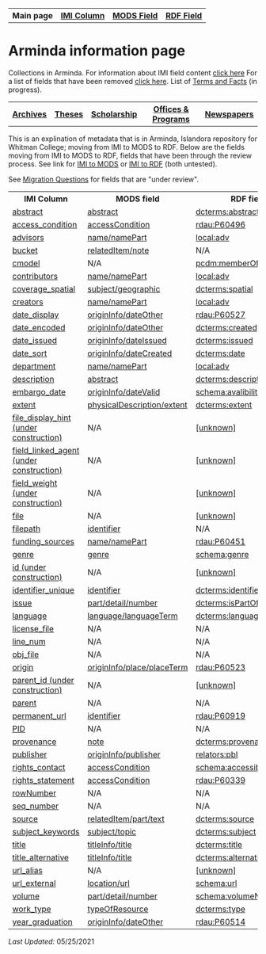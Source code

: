 <!DOCTYPE html>
<html>
<head>

</head>
<body>

<table style="width:100%">
  <tr>
    <th>Main page</th>
	<th><a href="IMI.md">IMI Column</a></th>
    <th><a href="MODS.md">MODS Field</a></th>
    <th><a href="RDF.md">RDF Field</a></th>
  </tr>
<table>

 <h1>Arminda information page</h1> 
  
<p>Collections in Arminda. For information about IMI field content <a href="imi.field.content.md">click here</a> For a list of fields that have been removed <a href="fields.removed.md">click here</a>. List of <a href="Islandora.8.terms.md">Terms and Facts</a> (in progress).</p>
   <tr>
    <th><a href="Archives.md">Archives</a></th>
	<th><a href="Theses.md">Theses</a></th>
    <th><a href="scholarship.md">Scholarship</a></th>
    <th><a href="Offices&Programs.md">Offices & Programs</a></th>
	<th><a href="Newspapers.md">Newspapers</a></th>
  </tr>
 </table>
  
</table>
<p>This is an explination of metadata that is in Arminda, Islandora repository for Whitman College; moving from IMI to MODS to RDF. Below are the fields moving from IMI to MODS to RDF, fields that have been through the review process. See link for  <a href="IMItoMODS.md">IMI to MODS</a> or <a href="IMItoRDF.md">IMI to RDF</a> (both untested).</p> 
<p>See <a href="migration questions.md">Migration Questions</a> for fields that are "under review".</p>
<table>
  <tr>
    <th>IMI Column</th>
    <th>MODS field</th>
    <th>RDF field</th>
  </tr>
  <tr>
    <td><a href="abstract.md" class ="magic-button" title="ARMINDA Use: A summary of the resource, primarily used with scholarship objects">abstract</a></td>
    <td><a href="mods.abstract.md" class ="magic-button" title="Definition: A summary of the content of the resource" >abstract</a></td>
    <td><a href="rdf.abstract.md" class ="magic-button" title="Definition: A summary of the resource">dcterms:abstract </a></td>
  </tr>
   <tr>
    <td><a href="access_condition.md" class ="magic-button" title="ARMINDA Use: Field that indicates item may be accessed by only current Whitman affiliates (netID holders)" >access_condition</a></td>
    <td><a href="mods.access_condition.md" class ="magic-button" title="Definition: Information about restrictions imposed on access to a resource.">accessCondition</a></td>
    <td><a href="rdf.rdau.p60496.md" class ="magic-button" title="Definition: Relates a resource to limitations placed on access to a resource">rdau:P60496</a></td>
  </tr>
   <tr>
    <td><a href="advisor.md" class ="magic-button" title="ARMINDA Use: A person under whose supervision a student develops and/or presents an academic paper or project, including theses and capstone projects.">advisors</a></td>
    <td><a href="mods.name.md" class ="magic-button" title="Definition: The name of a person, organization, or event (conference, meeting, etc.) associated in some way with the resource ">name/namePart</a></td>
    <td><a href="rdf.field_linked_agent.md" class ="magic-button" title="Definition: Generic Advisor term.">local:adv</a></td>
  </tr>
  <tr>
    <td><a href="imi.bucket.md" class ="magic-button" title="ARMINDA Use: BePress inherited field which indicated the collection --bucket-- an item is associated with">bucket</a></td>
    <td><a href="mods.relateditem_note.md" class ="magic-button" title="Definition: Information that identifies other resources related to the one being described">relatedItem/note</a></td>
    <td>N/A</td>
  </tr>
  <tr>
    <td><a href="cmodel.md" class ="magic-button" title="Tells what content model the file is -- audio, image.etc;  tells what type of file for Islandora to expect. ">cmodel</a></td>
    <td>N/A</td>
    <td><a href="rdf.pcdm_memberOf.md" class ="magic-button" title="Definition: Links from an Object or Collection to a containing Object or Collection.">pcdm:memberOf</a></td>
  </tr>
  <tr>
    <td><a href="contributors.md" class ="magic-button" title="identifies the entity or entities that made contributions to the creation of the resource but whose contributions are secondary to any person or organization specified in the creator(s) field. ">contributors</a></td>
    <td><a href="mods.name.md" class ="magic-button" title="Definition: The name of a person, organization, or event (conference, meeting, etc.) associated in some way with the resource">name/namePart</a></td>
    <td><a href="rdf.field_linked_agent.md" class ="magic-button" title="identifies the entity or entities that made contributions to the creation of the resource but whose contributions are secondary to any person or organization specified in the creator(s) field. ">local:adv</a></td>
  </tr>
  <tr>
    <td><a href="coverage_spatial.md" class ="magic-button" title="ARMINDA Use: Geographic subject headings">coverage_spatial</a></td>
    <td><a href="mods.subject_geographic.md" class ="magic-button" title="Definition: A term or phrase representing the primary topic(s) on which a work is focused">subject/geographic</a></td>
    <td><a href="rdf.dcterms_spatial.md" class ="magic-button" title="Definition: Spatial characteristics of the resource.">dcterms:spatial</a></td>
  </tr>
   <tr>
    <td><a href="creators.md" class ="magic-button" title="ARMINDA Use: identifies the entity/entities primarily responsible for making the resource">creators</a></td>
    <td><a href="mods.name.md" class ="magic-button" title="Definition: The name of a person, organization, or event (conference, meeting, etc.) associated in some way with the resource">name/namePart</a></td>
    <td><a href="rdf.field_linked_agent.md" class ="magic-button" title="Definition: identifies the entity/entities primarily responsible for making the resource ">local:adv</a></td>
  </tr>
    <tr>
		<td><a href="date.display.md" class ="magic-button" title="ARMINDA Use: Date of creation or publication of original object in human readable format for public viewing">date_display</a></td>
		<td><a href="mods.originInfo_dateOther.md" class ="magic-button" title="Definition: Information about the origin of the resource, including place of origin or publication, publisher/originator, and dates associated with the resource.">originInfo/dateOther</a></td>
		<td><a href="rdf.rdau.p60527.md" class ="magic-button" title="Definition: Relates a resource to a timespan that is the earliest associated with a resource">rdau:P60527</a></td>
  </tr>
   <tr>
    <td><a href="date.encoded.md" class ="magic-button" title="ARMINDA Use: Encoded date of creation or publication of the original object with qualifiers and date ranges when applicable">date_encoded</a></td>
		<td><a href="mods.originInfo_dateOther.md" class ="magic-button" title="Definition: Information about the origin of the resource, including place of origin or publication, publisher/originator, and dates associated with the resource.">originInfo/dateOther</a></td>
    <td><a href="rdf.dcterms.created.md" class ="magic-button" title="Definition: Date of creation of the resource. ">dcterms:created</a></td>
  </tr>  
   <tr>
		<td><a href="date_issued.md" class ="magic-button" title="ARMINDA Use: Issue date of the newspaper">date_issued</a></td>
		<td><a href="mods.originInfo_dateIssued.md" class ="magic-button" title="Definition: Information about the origin of the resource, including place of origin or publication, publisher/originator, and dates associated with the resource.">originInfo/dateIssued</a></td>
		<td><a href="rdf.dcterms.issued.md" class ="magic-button" title="Definition: Date of formal issuance of the resource.">dcterms:issued</a></td>
  </tr>
  <tr>
    <td><a href="date.sort.md" class ="magic-button" title="ARMINDA Use: Encoded date of creation or publication of the original object that strips out qualifiers and date ranges to allow us to sort on date in ARMINDA">date_sort</a></td>
    <td><a href="mods.originInfo.dateCreated.md" class ="magic-button" title="Definition: Information about the origin of the resource, including place of origin or publication, publisher/originator, and dates associated with the resource.">originInfo/dateCreated</a></td>
    <td><a href="rdf.dcterms.date.md" class ="magic-button" title="Definition: A point or period of time associated with an event in the lifecycle of the resource.">dcterms:date</a></td>
  </tr>
  <tr>
    <td><a href="department.md" class ="magic-button" title="ARMINDA Use: College division in which the item is categorized">department</a></td>
    <td><a href="mods.name.md" class ="magic-button" title="Definition: The name of a person, organization, or event (conference, meeting, etc.) associated in some way with the resource">name/namePart</a></td>
    <td><a href="rdf.field_linked_agent.md" class ="magic-button" title="Definition: College division in which the item is categorized">local:adv</a></td>
  </tr>
  <tr>
    <td><a href="description.md" class ="magic-button" title="Definition: An account of the resource, primarily used for archival objects">description</a></td>
    <td><a href="mods.abstract.md" class ="magic-button" title="Definition: A summary of the content of the resource">abstract</a></td>
    <td><a href="RDF.description.md" class ="magic-button" title="An account of the resource.">dcterms:description</a></td>
  </tr>
  <tr>
    <td><a href="embargo_date.md" class ="magic-button" title="ARMINDA Use:Date when item is released for public viewing.">embargo_date</a></td>
    <td><a href="mods.originInfo_dateValid.md" class ="magic-button" title="Information about the origin of the resource, including place of origin or publication, publisher/originator, and dates associated with the resource. ">originInfo/dateValid</a></td>
    <td><a href="rdf.schema.availabilityStarts.md" class ="magic-button" title="Definition: The beginning of the availability of the product or service included in the offer.">schema:avalibilityStarts</a></td>
  </tr>
  <tr>
    <td><a href="extent.md" class ="magic-button" title="ARMINDA Use:Statement of the physical size or duration of the object, such as dimensions, number of items, pages, or running time.">extent</a></td>
    <td><a href="mods.physicalDescription.md" class ="magic-button" title="Definition: Describes the physical characteristics of the resource.">physicalDescription/extent</a></td>
    <td><a href="rdf.dcterms.extent.md" class ="magic-button" title="Definition: The size or duration of the resource.">dcterms:extent</a></td>
  </tr>
  <tr>
	<td><a href="" class ="magic-button" title="[definition]">file_display_hint (under construction)</a></td>
	<td>N/A</td>
	<td><a href="" class ="magic-button" title="[definition]">[unknown]</a></td>
  </tr>
  <tr>
    <td><a href="field_linked_agent.md" class ="magic-button" title="[definition]">field_linked_agent (under construction)</a></td>
    <td>N/A</td>
    <td><a href="a href="rdf.field_linked_agent.md" class ="magic-button" title="[definition]">[unknown]</a></td>
  </tr>
  <tr>
	<td><a href="" class ="magic-button" title="[definition]">field_weight (under construction)</a></td>
	<td>N/A</td>
	<td><a href="" class ="magic-button" title="[definition]">[unknown]</a></td>
  </tr>
  <tr>
	<td><a href="" class ="magic-button" title="[definition]">file </a></td>
	<td>N/A</td>
	<td><a href="" class ="magic-button" title="[definition]">[unknown]</a></td>
  </tr>
    <tr>
    <td><a href="filepath.md" class ="magic-button" title="ARMINDA Use: Used in ARMIDNA as the filename of object; often times includes in ingest path for field - filename is in path  -- a place holder field that keeps track of where items are, and helps us distinguish between individual objects along with unique_identifier)">filepath</a></td>
    <td><a href="identifier.md" class ="magic-button" title="Definition: Contains a unique standard number or code that distinctively identifies a resource. ">identifier</a></td>
    <td>N/A</td>
  </tr>
    <tr>
    <td><a href="funding_sources.md" class ="magic-button" title="ARMINDA Use:Indicates institution or program that helped to fund research project">funding_sources</a></td>
    <td><a href="mods.name.md" class ="magic-button" title="Definition: The name of a person, organization, or event (conference, meeting, etc.) associated in some way with the resource">name/namePart</a></td>
    <td><a href="rdf.rdau.p60451.md" class ="magic-button" title="Definition: Relates a resource to an agent who sponsors some aspect of a resource.">rdau:P60451</a></td>
  </tr>
  <tr>
    <td><a href="genre.md" class ="magic-button" title="ARMINDA Use: A more detailed sub-type refining the broader Work Type element; provides a specific characterization of the nature or style of the original content source">genre</a></td>
    <td><a href="mods.genre.md" class ="magic-button" title="Definition: A term or terms that designate a category characterizing a particular style, form, or content, such as artistic, musical, literary composition, etc.">genre</a></td>
    <td><a href="rdf.schema.genre.md" class ="magic-button" title="Definition: Genre of the creative work, broadcast channel or group.">schema:genre</a></td>
  </tr>
  <tr>
	<td><a href="" class ="magic-button" title="[definition]">id (under construction)</a></td>
	<td>N/A</td>
	<td><a href="" class ="magic-button" title="[definition]">[unknown]</a></td>
  </tr>
     <tr>
    <td><a href="identifier.unique.md" class ="magic-button" title="ARMINDA Use: Character string or number that clearly and uniquely identifies a digital object or resource. This field ensures that individual digital objects can be accessed, managed, stored, recalled, and used reliably.">identifier_unique</a></td>
    <td><a href="mods.identifier.md" class ="magic-button" title="Definition: Contains a unique standard number or code that distinctively identifies a resource.">identifier</a></td>
    <td><a href="rdf.dcterms.identifier.md" class ="magic-button" title="Definition: An unambiguous reference to the resource within a given context.">dcterms:identifier</a></td>
  </tr>
  <tr>
    <td><a href="issue_num.md" class ="magic-button" title="ARMINDA Use: Indicate issue number sequential order of volume">issue</a></td>
    <td><a href="mods.part-detail-number.md" class ="magic-button" title="Definition: Numbering and type of designation of the part in relation to the host/parent">part/detail/number</a></td>
    <td><a href="rdf.dcterms.isPartOf.md" class ="magic-button" title="Definition: A related resource in which the described resource is physically or logically included.">dcterms:isPartOf</a></td>
  </tr>
   <tr>
    <td><a href="language.md" class ="magic-button" title="ARMINDA Use:  the non-English language of the source content being described : applies to textual or spoken word (linguistic) content).">language</a></td>
    <td><a href="mods.language.languageTerm.md" class ="magic-button" title="Definition: A designation of the language in which the content of a resource is expressed.">language/languageTerm</a></td>
    <td><a href="rdf.dcterms.language.md" class ="magic-button" title="Definition: A language of the resource">dcterms:language</a></td>
  </tr>
  <tr>
    <td><a href="license_file.md" class ="magic-button" title="ARMINDA Use: Field used for ingest into ARMINDA. ">license_file</a></td>
    <td>N/A</td>
    <td>N/A</td>
  </tr>
  <tr>
    <td><a href="line_num.md" class ="magic-button" title="ARMINDA Use: The line_number is the CSV line number that the IMI module needs in order to keep the CSV in order.">line_num</a></td>
    <td>N/A</td>
    <td>N/A</td>
  </tr> 
   <tr>
    <td><a href="obj_file.md" class ="magic-button" title="ARMINDA Use: Tells where the file is when item is uploaded to Islandora">obj_file</a></td>
    <td>N/A</td>
    <td>N/A</td>
  </tr>  
   <tr>
    <td><a href="origin.md" class ="magic-button" title="ARMINDA Use: Provides place names associated with the creation or issuance of a resource. ">origin</a></td>
    <td><a href="mods.originInfo_place_placeTerm.md" class ="magic-button" title="Definition: Information about the origin of the resource, including place of origin or publication, publisher/originator, and dates associated with the resource.">originInfo/place/placeTerm</a></td>
    <td><a href="rdf.rdau.p60523.md" class ="magic-button" title="Definition: Relates a resource to a place from which a resource originate">rdau:P60523</a></td>
  </tr>
  <tr>
	<td><a href="" class ="magic-button" title="[definition]">parent_id (under construction)</a></td>
	<td>N/A</td>
	<td><a href="" class ="magic-button" title="[definition]">[unknown]</a></td>
  </tr>
  <tr>
    <td><a href="parent.md" class ="magic-button" title="ARMINDA Use: Tells  Islandora 7l the hierarchy of where an object lives ">parent</a></td>
    <td>N/A</td>
    <td>N/A</td>
  </tr>
   <tr>
    <td><a href="permanent_url.md" class ="magic-button" title="ARMINDA Use: Unique uri (uniform resource identifier) to the item">permanent_url</a></td>
    <td><a href="mods.identifier.md" class ="magic-button" title="Definition: Contains a unique standard number or code that distinctively identifies a resource.">identifier</a></td>
    <td><a href="rdf.rdau.p60919.md" class ="magic-button" title="Definition: Relates a resource to an appellation of resource that consists of a code, number, or other string, usually independent of natural language and social naming conventions, used to identify a resource">rdau:P60919</a></td>
  </tr>
  <tr>
    <td><a href="pid.md" class ="magic-button" title="ARMINDA Use: Persistent Identifier that is generated sequentially, and is  a unique identifier for Islandora 7">PID</a></td>
    <td>N/A</td>
    <td>N/A</td>
  </tr>
   <tr>
    <td><a href="provenance.md" class ="magic-button" title="ARMINDA Use:Contains provenance information about the object: [currently] donor information and/or when and how the object was acquired by Whitman College.">provenance</a></td>
    <td><a href="mods.note.md" class ="magic-button" title="Definition: General textual information relating to a resource.">note</a></td>
    <td><a href="rdf.dcterms.provenance.md" class ="magic-button" title="Definition: A statement of any changes in ownership and custody of the resource since its creation that are significant for its authenticity, integrity, and interpretation.">dcterms:provenance</a></td>
	</tr>
   <tr>
    <td><a href="publisher.md" class ="magic-button" title="ARMINDA Use: the name of the entity that published, printed, distributed, released, issued, or produced the resource.  This may be a formal publisher, or for unpublished materials, a university department or other corporate entity.">publisher</a></td>
    <td><a href="mods.originInfo_publisher.md" class ="magic-button" title="Definition: Information about the origin of the resource, including place of origin or publication, publisher/originator, and dates associated with the resource.">originInfo/publisher</a></td>
    <td><a href="rdf.field_linked_agent.md" class ="magic-button" title="Definition: A person or organization responsible for publishing, releasing, or issuing a resource. ">relators:pbl</a></td>
  </tr> 
   <tr>
    <td><a href="rights_contact.md" class ="magic-button" title="ARMINDA Use: HTML link to ARMINDA page linking to contact information for use by end users who wish to pursue required permissions for publication, dissemination, etc">rights_contact</a></td>
    <td><a href="mods.access_condition.md" class ="magic-button" title="Definition: Information about restrictions imposed on access to a resource.">accessCondition</a></td>
    <td><a href="rdf.schema.accessibilityControl.md" class ="magic-button" title="Definition: Identifies input methods that are sufficient to fully control the described resource (WebSchemas wiki lists possible values).">schema:accessibilityControl</a></td>
  </tr>
    <td><a href="rights_statement.md" class ="magic-button" title="ARMINDA Use: URL that indicates copyright and/or creative commons status supplemented with optional explanatory text. Can include free-text explanation of rights.">rights_statement</a></td>
    <td><a href="mods.access_condition.md" class ="magic-button" title="Definition: Information about restrictions imposed on access to a resource.">accessCondition</a></td>
    <td><a href="rdf.rdau.P60339.md" class ="magic-button" title="Definition: Relates a resource to a statement relating to anidentification or function of any agents responsible for the creation of, or who contributes to a realization of, the intellectual or artistic content of a resource.">rdau:P60339</a></td>
  </tr>
  <tr>
    <td><a href="rowNumber.md" class ="magic-button" title="ARMINDA Use: Row number that IMI ingest module needs in order to keep the CSV in order, used for newspapers. ">rowNumber</a></td>
    <td>N/A</td>
    <td>N/A</td>
  </tr>
  <tr>
    <td><a href="seq_number.md" class ="magic-button" title="ARMINDA Use: Sequential number that IMI ingest module needs in order to keep the CSV in order, used for newspapers.">seq_number</a></td>
    <td>N/A</td>
    <td>N/A</td>
  </tr>
  <tr>
    <td><a href="source.md" class ="magic-button" title="ARMINDA Use: A related resource from which the described resource is derived.">source</a></td>
    <td><a href="mods.relatedItem.part.text.md" class ="magic-button" title="Definition: Information that identifies other resources related to the one being described ">relatedItem/part/text</a></td>
    <td><a href="rdf.dcterms.source.md" class ="magic-button" title="Definition: A related resource from which the described resource is derived.">dcterms:source</a></td>
  </tr>
    <tr>
    <td><a href="subject.keywords.md" class ="magic-button" title="ARMINDA Use: Term(s) representing the primary topic(s) on which a work is focused.">subject_keywords</a></td>
    <td><a href="mods.subject.topic.md" class ="magic-button" title="Definition: A term or phrase representing the primary topic(s) on which a work is focused">subject/topic</a></td>
    <td><a href="rdf.dcterms.subject.md class ="magic-button" title="Definition: The topic of the resource.">dcterms:subject</a></td>
  </tr>
  <tr>
    <td><a href="title.md" class ="magic-button" title="ARMINDA Use: Name given to the resource or supplied title if one is absent">title</a></td>
    <td><a href="mods.titleInfo.title.md" class ="magic-button" title="Definition: A word, phrase, character, or group of characters, normally appearing in a resource, that names it or the work contained in it.">titleInfo/title</a></td>
    <td><a href="rdf.dcterms.title.md" class ="magic-button" title="Definition: A name given to the resource.">dcterms:title</a></td>
  </tr>
    <tr>
    <td><a href="nonenglish_title.md" class ="magic-button" title="[definition]">title_alternative</a></td>
    <td><a href="mods.titleInfo.title.md" class ="magic-button" title="[definition]">titleInfo/title</a></td>
    <td><a href="rdf.alternative.md" class ="magic-button" title="[definition]">dcterms:alternative</a></td>
  </tr>
  <tr>
	<td><a href="" class ="magic-button" title="[definition]">url_alias</a></td>
	<td>N/A</td>
	<td><a href="" class ="magic-button" title="[definition]">[unknown]</a></td>
  </tr>
  <tr>
    <td><a href="download_url.md" class ="magic-button" title="[definition]">url_external</a></td>
    <td><a href="mods.location-url.md" class ="magic-button" title="[definition]">location/url</a></td>
    <td><a href="RDF.url.md" class ="magic-button" title="[definition]">schema:url</a></td>
  </tr>
  <tr>
    <td><a href="volume.md" class ="magic-button" title="[definition]">volume</a></td>
    <td><a href="mods.part-detail-number.md" class ="magic-button" title="[definition]">part/detail/number</a></td>
    <td><a href="rdf.volumeNumber.md" class ="magic-button" title="[definition]">schema:volumeNumber</a></td>
  </tr>
  <tr>
    <td><a href="work_type.md" class ="magic-button" title="[definition]">work_type</a></td>
    <td><a href="mods.typeOfResource.md" class ="magic-button" title="[definition]">typeOfResource</a></td>
    <td><a href="rdf.type.md" class ="magic-button" title="[definition]">dcterms:type</a></td>
  </tr>
  <tr>
    <td><a href="graduation_year.md" class ="magic-button" title="[definition]">year_graduation</a></td>
    <td><a href="mods.originInfo_dateOther.md" class ="magic-button" title="[definition]">originInfo/dateOther</a></td>
    <td><a href="rdf.rdau.p60514.md" class ="magic-button" title="[definition]">rdau:P60514</td>
  </tr>
</table>
<dl>
	<p><i>Last Updated: </i>05/25/2021</p>
</dl>
</body>
</html>